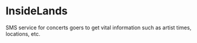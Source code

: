 # InsideLands
SMS service for concerts goers to get vital information such as artist times, locations, etc.
